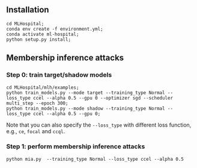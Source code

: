 
## Installation
```
cd MLHospital;
conda env create -f environment.yml;
conda activate ml-hospital;
python setup.py install;
```


## Membership inference attacks
### Step 0: train target/shadow models
```
cd MLHospital/mlh/examples;
python train_models.py --mode target --training_type Normal --loss_type ccel --alpha 0.5 --gpu 0 --optimizer sgd --scheduler multi_step --epoch 300;
python train_models.py --mode shadow --training_type Normal --loss_type ccel --alpha 0.5 --gpu 0;
```
Note that you can also specify the `--loss_type` with different loss function, e.g., `ce`, `focal` and `ccql`.

### Step 1: perform membership inference attacks
```
python mia.py  --training_type Normal --loss_type ccel --alpha 0.5
```
